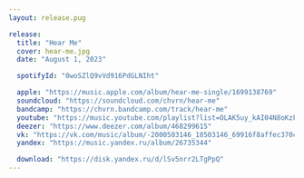 ```yaml
---
layout: release.pug

release:
  title: "Hear Me"
  cover: hear-me.jpg
  date: "August 1, 2023"

  spotifyId: "0woSZlQ9vVd916PdGLNIht"

  apple: "https://music.apple.com/album/hear-me-single/1699138769"
  soundcloud: "https://soundcloud.com/chvrn/hear-me"
  bandcamp: "https://chvrn.bandcamp.com/track/hear-me"
  youtube: "https://music.youtube.com/playlist?list=OLAK5uy_kAI04N8oKzFOhIWSXd6T_CyN62Arn_iZA"
  deezer: "https://www.deezer.com/album/468299615"
  vk: "https://vk.com/music/album/-2000503146_18503146_69916f8affec370ca7"
  yandex: "https://music.yandex.ru/album/26735344"

  download: "https://disk.yandex.ru/d/lSv5nrr2LTgPpQ"
---
```

